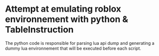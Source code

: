 # Attempt at emulating roblox environnement with python & TableInstruction
The python code is responsible for parsing lua api dump and generating a dummy lua environnement that will be executed before each script.